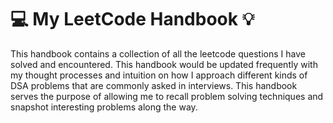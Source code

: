 # :computer: My LeetCode Handbook :bulb:

This handbook contains a collection of all the leetcode questions I have solved and encountered. This handbook would be updated frequently with my thought processes and intuition on how I approach different kinds of DSA problems that are commonly asked in interviews. This handbook serves the purpose of allowing me to recall problem solving techniques and snapshot interesting problems along the way.
